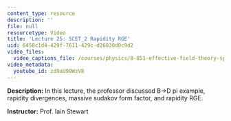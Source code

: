 ```yaml
---
content_type: resource
description: ''
file: null
resourcetype: Video
title: 'Lecture 25: SCET_2 Rapidity RGE'
uid: 6458c1d4-429f-7611-429c-d26830d0c9d2
video_files:
  video_captions_file: /courses/physics/8-851-effective-field-theory-spring-2013/video-lectures/lecture-25-scet_2-rapidity-rge/zd9aU90WzV8.vtt
video_metadata:
  youtube_id: zd9aU90WzV8
---
```


**Description:** In this lecture, the professor discussed B->D pi example, rapidity divergences, massive sudakov form factor, and rapidity RGE.

**Instructor:** Prof. Iain Stewart